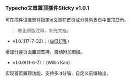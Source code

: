 ### Typecho文章置顶插件Sticky v1.0.1

可在插件设置里将指定id文章在首页或分类列表页中置顶显示。

 > 修正原版注释，补充文档。

- v1.0.1(17-7-32)：（[@逗妇乳](https://blog.iplayloli.com)）

增加分类页面置顶支持，自动附加前缀。

- v1.0.0(11-6-7)：（Willin Kan）

实现首页置顶功能，支持多id分隔，自定义前缀输出。
